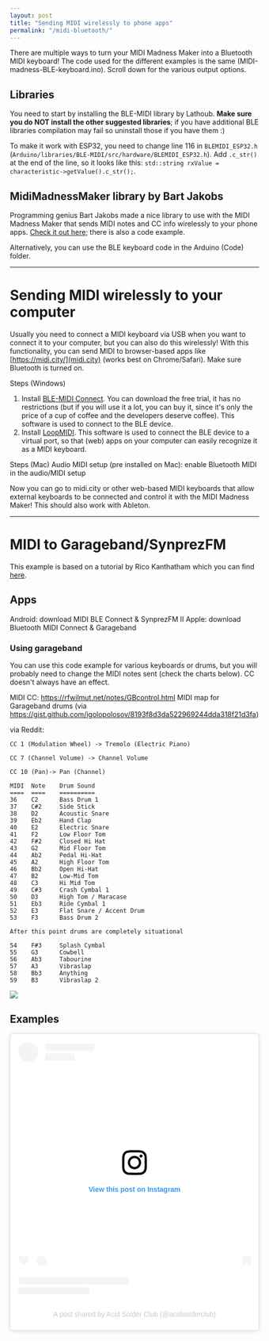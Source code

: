 ```yaml
---
layout: post
title: "Sending MIDI wirelessly to phone apps"
permalink: "/midi-bluetooth/"
---
```


There are multiple ways to turn your MIDI Madness Maker into a Bluetooth MIDI keyboard! The code used for the different examples is the same (MIDI-madness-BLE-keyboard.ino). Scroll down for the various output options.

## Libraries
You need to start by installing the BLE-MIDI library by Lathoub. **Make sure you do NOT install the other suggested libraries**; if you have additional BLE libraries compilation may fail so uninstall those if you have them :)

To make it work with ESP32, you need to change line 116 in `BLEMIDI_ESP32.h` (`Arduino/libraries/BLE-MIDI/src/hardware/BLEMIDI_ESP32.h`). Add `.c_str()` at the end of the line, so it looks like this: `std::string rxValue = characteristic->getValue().c_str();`.

## MidiMadnessMaker library by Bart Jakobs
Programming genius Bart Jakobs made a nice library to use with the MIDI Madness Maker that sends MIDI notes and CC info wirelessly to your phone apps. [Check it out here](https://github.com/bartjakobs/MidiMadnessMaker); there is also a code example. 

Alternatively, you can use the BLE keyboard code in the Arduino (Code) folder.

---

# Sending MIDI wirelessly to your computer
Usually you need to connect a MIDI keyboard via USB when you want to connect it to your computer, but you can also do this wirelessly! With this functionality, you can send MIDI to browser-based apps like [https://midi.city/](midi.city) (works best on Chrome/Safari). Make sure Bluetooth is turned on.

Steps (Windows)
1. Install [BLE-MIDI Connect](https://apps.microsoft.com/detail/9nvmlzttwwvl). You can download the free trial, it has no restrictions (but if you will use it a lot, you can buy it, since it's only the price of a cup of coffee and the developers deserve coffee). This software is used to connect to the BLE device.
2. Install [LoopMIDI](https://www.tobias-erichsen.de/software/loopmidi.html). This software is used to connect the BLE device to a virtual port, so that (web) apps on your computer can easily recognize it as a MIDI keyboard.

Steps (Mac)
Audio MIDI setup (pre installed on Mac): enable Bluetooth MIDI in the audio/MIDI setup

Now you can go to midi.city or other web-based MIDI keyboards that allow external keyboards to be connected and control it with the MIDI Madness Maker! This should also work with Ableton.

---

# MIDI to Garageband/SynprezFM 
This example is based on a tutorial by Rico Kanthatham which you can find [here](https://caramel-adjustment-1d3.notion.site/Fabricademy-Electronic-Music-Xiao-ESP32C3-BLE-MIDI-Controller-1389bb27ac9880fbaa47e46e3878080e).

## Apps
Android: download MIDI BLE Connect & SynprezFM II
Apple: download Bluetooth MIDI Connect & Garageband

### Using garageband
You can use this code example for various keyboards or drums, but you will probably need to change the MIDI notes sent (check the charts below). CC doesn't always have an effect.

MIDI CC: <https://rfwilmut.net/notes/GBcontrol.html>
MIDI map for Garageband drums (via <https://gist.github.com/igolopolosov/8193f8d3da522969244dda318f21d3fa>)

via Reddit:

```
CC 1 (Modulation Wheel) -> Tremolo (Electric Piano)

CC 7 (Channel Volume) -> Channel Volume

CC 10 (Pan)-> Pan (Channel) 
```

```
MIDI  Note    Drum Sound
====  ====    ==========
36    C2      Bass Drum 1
37    C#2     Side Stick
38    D2      Acoustic Snare
39    Eb2     Hand Clap
40    E2      Electric Snare
41    F2      Low Floor Tom
42    F#2     Closed Hi Hat
43    G2      Mid Floor Tom
44    Ab2     Pedal Hi-Hat
45    A2      High Floor Tom
46    Bb2     Open Hi-Hat
47    B2      Low-Mid Tom
48    C3      Hi Mid Tom
49    C#3     Crash Cymbal 1
50    D3      High Tom / Maracase
51    Eb3     Ride Cymbal 1
52    E3      Flat Snare / Accent Drum
53    F3      Bass Drum 2

After this point drums are completely situational

54    F#3     Splash Cymbal
55    G3      Cowbell
56    Ab3     Tabourine
57    A3      Vibraslap
58    Bb3     Anything
59    B3      Vibraslap 2
```

![](https://external-content.duckduckgo.com/iu/?u=https%3A%2F%2Fd29rinwu2hi5i3.cloudfront.net%2Farticle_media%2Fd494a425-3e9d-4d04-8d75-3e25a6e1a188%2F01_fig_1_drum_maps.jpg&f=1&nofb=1&ipt=3c5fbea86e7a55ed9a0b866002e9ebb5df15402833d33c23f633298ab87ffe8f&ipo=images)


## Examples

<blockquote class="instagram-media" data-instgrm-permalink="https://www.instagram.com/reel/DF8WQ_gom9K/?utm_source=ig_embed&amp;utm_campaign=loading" data-instgrm-version="14" style=" background:#FFF; border:0; border-radius:3px; box-shadow:0 0 1px 0 rgba(0,0,0,0.5),0 1px 10px 0 rgba(0,0,0,0.15); margin: 1px; max-width:540px; min-width:326px; padding:0; width:99.375%; width:-webkit-calc(100% - 2px); width:calc(100% - 2px);"><div style="padding:16px;"> <a href="https://www.instagram.com/reel/DF8WQ_gom9K/?utm_source=ig_embed&amp;utm_campaign=loading" style=" background:#FFFFFF; line-height:0; padding:0 0; text-align:center; text-decoration:none; width:100%;" target="_blank"> <div style=" display: flex; flex-direction: row; align-items: center;"> <div style="background-color: #F4F4F4; border-radius: 50%; flex-grow: 0; height: 40px; margin-right: 14px; width: 40px;"></div> <div style="display: flex; flex-direction: column; flex-grow: 1; justify-content: center;"> <div style=" background-color: #F4F4F4; border-radius: 4px; flex-grow: 0; height: 14px; margin-bottom: 6px; width: 100px;"></div> <div style=" background-color: #F4F4F4; border-radius: 4px; flex-grow: 0; height: 14px; width: 60px;"></div></div></div><div style="padding: 19% 0;"></div> <div style="display:block; height:50px; margin:0 auto 12px; width:50px;"><svg width="50px" height="50px" viewBox="0 0 60 60" version="1.1" xmlns="https://www.w3.org/2000/svg" xmlns:xlink="https://www.w3.org/1999/xlink"><g stroke="none" stroke-width="1" fill="none" fill-rule="evenodd"><g transform="translate(-511.000000, -20.000000)" fill="#000000"><g><path d="M556.869,30.41 C554.814,30.41 553.148,32.076 553.148,34.131 C553.148,36.186 554.814,37.852 556.869,37.852 C558.924,37.852 560.59,36.186 560.59,34.131 C560.59,32.076 558.924,30.41 556.869,30.41 M541,60.657 C535.114,60.657 530.342,55.887 530.342,50 C530.342,44.114 535.114,39.342 541,39.342 C546.887,39.342 551.658,44.114 551.658,50 C551.658,55.887 546.887,60.657 541,60.657 M541,33.886 C532.1,33.886 524.886,41.1 524.886,50 C524.886,58.899 532.1,66.113 541,66.113 C549.9,66.113 557.115,58.899 557.115,50 C557.115,41.1 549.9,33.886 541,33.886 M565.378,62.101 C565.244,65.022 564.756,66.606 564.346,67.663 C563.803,69.06 563.154,70.057 562.106,71.106 C561.058,72.155 560.06,72.803 558.662,73.347 C557.607,73.757 556.021,74.244 553.102,74.378 C549.944,74.521 548.997,74.552 541,74.552 C533.003,74.552 532.056,74.521 528.898,74.378 C525.979,74.244 524.393,73.757 523.338,73.347 C521.94,72.803 520.942,72.155 519.894,71.106 C518.846,70.057 518.197,69.06 517.654,67.663 C517.244,66.606 516.755,65.022 516.623,62.101 C516.479,58.943 516.448,57.996 516.448,50 C516.448,42.003 516.479,41.056 516.623,37.899 C516.755,34.978 517.244,33.391 517.654,32.338 C518.197,30.938 518.846,29.942 519.894,28.894 C520.942,27.846 521.94,27.196 523.338,26.654 C524.393,26.244 525.979,25.756 528.898,25.623 C532.057,25.479 533.004,25.448 541,25.448 C548.997,25.448 549.943,25.479 553.102,25.623 C556.021,25.756 557.607,26.244 558.662,26.654 C560.06,27.196 561.058,27.846 562.106,28.894 C563.154,29.942 563.803,30.938 564.346,32.338 C564.756,33.391 565.244,34.978 565.378,37.899 C565.522,41.056 565.552,42.003 565.552,50 C565.552,57.996 565.522,58.943 565.378,62.101 M570.82,37.631 C570.674,34.438 570.167,32.258 569.425,30.349 C568.659,28.377 567.633,26.702 565.965,25.035 C564.297,23.368 562.623,22.342 560.652,21.575 C558.743,20.834 556.562,20.326 553.369,20.18 C550.169,20.033 549.148,20 541,20 C532.853,20 531.831,20.033 528.631,20.18 C525.438,20.326 523.257,20.834 521.349,21.575 C519.376,22.342 517.703,23.368 516.035,25.035 C514.368,26.702 513.342,28.377 512.574,30.349 C511.834,32.258 511.326,34.438 511.181,37.631 C511.035,40.831 511,41.851 511,50 C511,58.147 511.035,59.17 511.181,62.369 C511.326,65.562 511.834,67.743 512.574,69.651 C513.342,71.625 514.368,73.296 516.035,74.965 C517.703,76.634 519.376,77.658 521.349,78.425 C523.257,79.167 525.438,79.673 528.631,79.82 C531.831,79.965 532.853,80.001 541,80.001 C549.148,80.001 550.169,79.965 553.369,79.82 C556.562,79.673 558.743,79.167 560.652,78.425 C562.623,77.658 564.297,76.634 565.965,74.965 C567.633,73.296 568.659,71.625 569.425,69.651 C570.167,67.743 570.674,65.562 570.82,62.369 C570.966,59.17 571,58.147 571,50 C571,41.851 570.966,40.831 570.82,37.631"></path></g></g></g></svg></div><div style="padding-top: 8px;"> <div style=" color:#3897f0; font-family:Arial,sans-serif; font-size:14px; font-style:normal; font-weight:550; line-height:18px;">View this post on Instagram</div></div><div style="padding: 12.5% 0;"></div> <div style="display: flex; flex-direction: row; margin-bottom: 14px; align-items: center;"><div> <div style="background-color: #F4F4F4; border-radius: 50%; height: 12.5px; width: 12.5px; transform: translateX(0px) translateY(7px);"></div> <div style="background-color: #F4F4F4; height: 12.5px; transform: rotate(-45deg) translateX(3px) translateY(1px); width: 12.5px; flex-grow: 0; margin-right: 14px; margin-left: 2px;"></div> <div style="background-color: #F4F4F4; border-radius: 50%; height: 12.5px; width: 12.5px; transform: translateX(9px) translateY(-18px);"></div></div><div style="margin-left: 8px;"> <div style=" background-color: #F4F4F4; border-radius: 50%; flex-grow: 0; height: 20px; width: 20px;"></div> <div style=" width: 0; height: 0; border-top: 2px solid transparent; border-left: 6px solid #f4f4f4; border-bottom: 2px solid transparent; transform: translateX(16px) translateY(-4px) rotate(30deg)"></div></div><div style="margin-left: auto;"> <div style=" width: 0px; border-top: 8px solid #F4F4F4; border-right: 8px solid transparent; transform: translateY(16px);"></div> <div style=" background-color: #F4F4F4; flex-grow: 0; height: 12px; width: 16px; transform: translateY(-4px);"></div> <div style=" width: 0; height: 0; border-top: 8px solid #F4F4F4; border-left: 8px solid transparent; transform: translateY(-4px) translateX(8px);"></div></div></div> <div style="display: flex; flex-direction: column; flex-grow: 1; justify-content: center; margin-bottom: 24px;"> <div style=" background-color: #F4F4F4; border-radius: 4px; flex-grow: 0; height: 14px; margin-bottom: 6px; width: 224px;"></div> <div style=" background-color: #F4F4F4; border-radius: 4px; flex-grow: 0; height: 14px; width: 144px;"></div></div></a><p style=" color:#c9c8cd; font-family:Arial,sans-serif; font-size:14px; line-height:17px; margin-bottom:0; margin-top:8px; overflow:hidden; padding:8px 0 7px; text-align:center; text-overflow:ellipsis; white-space:nowrap;"><a href="https://www.instagram.com/reel/DF8WQ_gom9K/?utm_source=ig_embed&amp;utm_campaign=loading" style=" color:#c9c8cd; font-family:Arial,sans-serif; font-size:14px; font-style:normal; font-weight:normal; line-height:17px; text-decoration:none;" target="_blank">A post shared by Acid Solder Club (@acidsolderclub)</a></p></div></blockquote>
<script async src="//www.instagram.com/embed.js"></script>